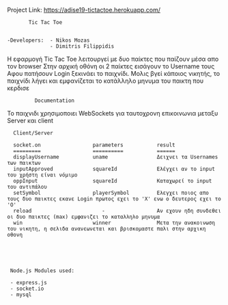 Project Link: https://adise19-tictactoe.herokuapp.com/

           Tic Tac Toe


    -Developers:  - Nikos Mozas
                  - Dimitris Filippidis


Η εφαρμογή Tic Tac Toe λειτουργεί με δυο παίκτες που παίζουν μέσα απο τον browser
Στην αρχική οθόνη οι 2 παίκτες εισάγουν το Username τους
Αφου πατήσουν Login ξεκινάει το παιχνίδι.
Μολις βγεί κάποιος νικητής, το παιχνίδι λήγει και εμφανίζεται το κατάλληλο μηνυμα του παικτη που κερδισε 
    
    
             Documentation

Το παιχνιδι χρησιμοποιει WebSockets για ταυτοχρονη επικοινωνια μεταξυ Server και client 

      Client/Server

      socket.on                 parameters           result
      =========                 ==========           ======
      displayUsername           uname                Δειχνει τα Usernames των παικτων
      inputApproved             squareId             Ελέγχει αν το input του χρήστη είναι νόμιμο
      oppInput                  squareId             Καταχωρεί το input του αντιπάλου
      setSymbol                 playerSymbol         Ελεγχει ποιος απο τους δυο παικτες εκανε Login πρωτος εχει το 'Χ' ενω ο δευτερος εχει το 'Ο'
      reload                       -                 Αν εχουν ηδη συνδεθει οι δυο παικτες (max) εμφανιζει το καταλληλο μηνυμα
      win                       winner               Μετα την ανακοινωση του νικητη, η σελιδα ανανεωνεται και βρισκομαστε παλι στην αρχικη οθονη
            




     Node.js Modules used:

     - express.js
     - socket.io
     - mysql